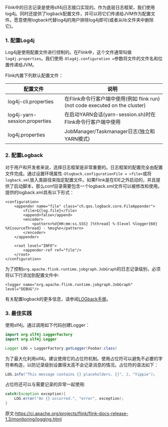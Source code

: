 
Flink中的日志记录是使用slf4j日志接口实现的。作为底层日志框架，我们使用log4j。同时还提供了logback配置文件，并可以将它们传递给JVM作为配置文件。愿意使用logback代替log4j的用户排除log4j即可(或者从lib文件夹中删除它)。

### 1. 配置Log4j

Log4j是使用配置文件进行控制的。在Flink中，这个文件通常叫做`log4j.properties`。我们使用`-Dlog4j.configuration =`参数将文件的文件名和位置传递给JVM。

Flink内置下列默认配置文件：

配置文件|说明
---|---
log4j-cli.properties|在Flink命令行客户端中使用(例如 flink run)(not code executed on the cluster)
log4j-yarn-session.properties|在启动YARN会话(yarn-session.sh)时在Flink命令行客户端中使用
log4j.properties|JobManager/Taskmanager日志(独立和YARN模式)


### 2. 配置Logback

对于用户和开发者来说，选择日志框架是非常重要的。日志框架的配置完全由配置文件完成。通过设置环境属性`-Dlogback.configurationFile = <file>`或将`logback.xml`放入类路径来指定配置文件。如果Flink是在IDE之外启动的，并且提供了启动脚本，那么conf目录需要包含一个logback.xml文件可以被修改和使用。 提供的logback.xml具有以下形式：

```
<configuration>
    <appender name="file" class="ch.qos.logback.core.FileAppender">
        <file>${log.file}</file>
        <append>false</append>
        <encoder>
            <pattern>%d{HH:mm:ss.SSS} [%thread] %-5level %logger{60} %X{sourceThread} - %msg%n</pattern>
        </encoder>
    </appender>

    <root level="INFO">
        <appender-ref ref="file"/>
    </root>
</configuration>

```

为了控制`org.apache.flink.runtime.jobgraph.JobGraph`的日志记录级别，必须将以下行添加到配置文件中:
```
<logger name="org.apache.flink.runtime.jobgraph.JobGraph" level="DEBUG"/>
```
有关配置logback的更多信息，请参阅[LOGback手册](https://logback.qos.ch/manual/configuration.html)。

### 3. 最佳实践

使用slf4j，通过调用如下代码创建Logger：
```java
import org.slf4j.LoggerFactory
import org.slf4j.Logger

Logger LOG = LoggerFactory.getLogger(Foobar.class)
```

为了最大化利用slf4j，建议使用它的占位符机制。使用占位符可以避免不必要的字符串构造，以防记录级别设置得太高不会记录消息的情况。占位符的语法如下：
```java
LOG.info("This message contains {} placeholders. {}", 2, "Yippie");
```
占位符还可以与需要记录的异常一起使用:
```java
catch(Exception exception){
	LOG.error("An {} occurred.", "error", exception);
}
```

原文:https://ci.apache.org/projects/flink/flink-docs-release-1.3/monitoring/logging.html
